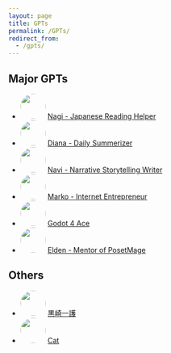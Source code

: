 ```yaml
---
layout: page
title: GPTs
permalink: /GPTs/
redirect_from:
  - /gpts/
---
```



<style>
img {
  border-radius: 50%; /* Creates the circle shape */
  width: 50px; /* Width of the image */
  height: 50px; /* Height of the image, should be the same as width */
  object-fit: cover; /* Ensures the image covers the area and maintains aspect ratio */
}
</style>


## Major GPTs
* <img src="/Images/GPTs/JP Helper.png"/> [Nagi - Japanese Reading Helper
](https://chat.openai.com/g/g-RZzIxtfmV)
* <img src="/Images/GPTs/Diary.png"/> [Diana - Daily Summerizer](https://chat.openai.com/g/g-Ab8MDH7ew) 
* <img src="/Images/GPTs/Writer.png"/> [Navi - Narrative Storytelling Writer](https://chat.openai.com/g/g-NsZTxNrJJ)
* <img src="/Images/GPTs/Growth Hacker.png"/> [Marko - Internet Entrepreneur](https://chat.openai.com/g/g-SwuB8aCaS)
* <img src="/Images/GPTs/Godot 4 Ace.png"/> [Godot 4 Ace](https://chat.openai.com/g/g-nnCZZnRxi)
* <img src="/Images/GPTs/POM Mentor.png"/> [Elden - Mentor of PosetMage](https://chat.openai.com/g/g-xd7PcVLWZ)

## Others
* <img src="/Images/GPTs/黒崎一護.png"/> [黒崎一護](https://chat.openai.com/g/g-rKk4EoP1M) 
* <img src="/Images/GPTs/Cat.png"/> [Cat](https://chat.openai.com/g/g-HgMNVQrXy) 
